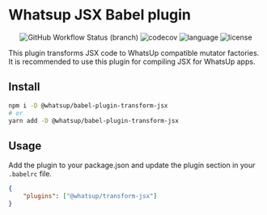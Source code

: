 # Whatsup JSX Babel plugin

<div align="center">
<img src="https://img.shields.io/github/workflow/status/whatsup/babel-plugin-transform-jsx/Node.js%20CI/master" alt="GitHub Workflow Status (branch)" /> 
<img src="https://img.shields.io/codecov/c/github/whatsup/babel-plugin-transform-jsx" alt="codecov" />
<img src="https://img.shields.io/github/languages/top/whatsup/babel-plugin-transform-jsx" alt="language" />
<img src="https://img.shields.io/npm/l/@whatsup/babel-plugin-transform-jsx" alt="license" />  
</div>

This plugin transforms JSX code to WhatsUp compatible mutator factories. It is recommended to use this plugin for compiling JSX for WhatsUp apps.

## Install

```bash
npm i -D @whatsup/babel-plugin-transform-jsx
# or
yarn add -D @whatsup/babel-plugin-transform-jsx
```

## Usage

Add the plugin to your package.json and update the plugin section in your `.babelrc` file.

```json
{
    "plugins": ["@whatsup/transform-jsx"]
}
```
